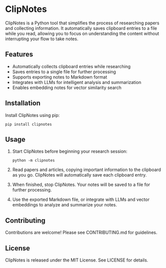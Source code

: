 # ClipNotes

ClipNotes is a Python tool that simplifies the process of researching papers and collecting information. It automatically saves clipboard entries to a file while you read, allowing you to focus on understanding the content without interrupting your flow to take notes.

## Features

- Automatically collects clipboard entries while researching
- Saves entries to a single file for further processing
- Supports exporting notes to Markdown format
- Integrates with LLMs for intelligent analysis and summarization
- Enables embedding notes for vector similarity search

## Installation

Install ClipNotes using pip:

```
pip install clipnotes
```

## Usage

1. Start ClipNotes before beginning your research session:

   ```
   python -m clipnotes
   ```

2. Read papers and articles, copying important information to the clipboard as you go. ClipNotes will automatically save each clipboard entry.

3. When finished, stop ClipNotes. Your notes will be saved to a file for further processing.

4. Use the exported Markdown file, or integrate with LLMs and vector embeddings to analyze and summarize your notes.

## Contributing

Contributions are welcome! Please see CONTRIBUTING.md for guidelines.

## License

ClipNotes is released under the MIT License. See LICENSE for details.
